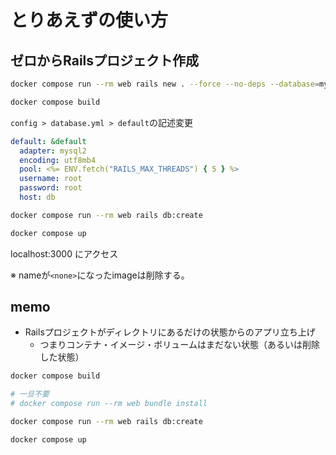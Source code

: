 # とりあえずの使い方

## ゼロからRailsプロジェクト作成

```sh
docker compose run --rm web rails new . --force --no-deps --database=mysql

docker compose build
```

`config > database.yml > default`の記述変更
```yml
default: &default
  adapter: mysql2
  encoding: utf8mb4
  pool: <%= ENV.fetch("RAILS_MAX_THREADS") { 5 } %>
  username: root
  password: root
  host: db
```

```sh
docker compose run --rm web rails db:create

docker compose up
```

localhost:3000
にアクセス

※ nameが`<none>`になったimageは削除する。



## memo
- Railsプロジェクトがディレクトリにあるだけの状態からのアプリ立ち上げ
  - つまりコンテナ・イメージ・ボリュームはまだない状態（あるいは削除した状態）

```sh
docker compose build

# 一旦不要
# docker compose run --rm web bundle install

docker compose run --rm web rails db:create

docker compose up
```